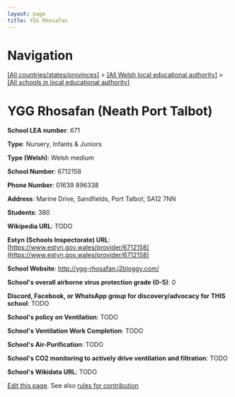 ```yaml
---
layout: page
title: YGG Rhosafan
---
```

# Navigation

[[All countries/states/provinces]](../../..) > [[All Welsh local educational authority]](../..) > [[All schools in local educational authority]](..)

# YGG Rhosafan (Neath Port Talbot)

**School LEA number**: 671

**Type**: Nursery, Infants & Juniors

**Type (Welsh)**: Welsh medium

**School Number**: 6712158

**Phone Number**: 01639 896338

**Address**: Marine Drive, Sandfields, Port Talbot, SA12 7NN

**Students**: 380

**Wikipedia URL**: TODO

**Estyn (Schools Inspectorate) URL**: [https://www.estyn.gov.wales/provider/6712158](https://www.estyn.gov.wales/provider/6712158)

**School Website**: http://ygg-rhosafan.j2bloggy.com/

**School's overall airborne virus protection grade (0-5)**: 0

**Discord, Facebook, or WhatsApp group for discovery/advocacy for THIS school**: TODO

**School's policy on Ventilation**: TODO

**School's Ventilation Work Completion**: TODO

**School's Air-Purification**: TODO

**School's CO2 monitoring to actively drive ventilation and filtration**: TODO

**School's Wikidata URL**: TODO




[Edit this page](https://github.com/ventilate-schools/Wales/edit/prif/./Neath_Port_Talbot/YGG_Rhosafan.md). See also [rules for contribution](../../../contribution-rules/)